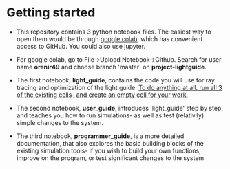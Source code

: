 # Getting started

* This repository contains 3 python notebook files. The easiest way to open them would be through <u>google colab</u>, which has convenient access to GitHub. You could also use jupyter.

* For google colab, go to File->Upload Notebook->Github. Search for user name <b>orenir49</b> and choose branch 'master' on <b>project-lightguide</b>.

* The first notebook, <b>light_guide</b>, contains the code you will use for ray tracing and optimization of the light guide. <u>To do anything at all, run all 3 of the existing cells- and create an empty cell for your work.</u>

* The second notebook, <b>user_guide</b>, introduces 'light_guide' step by step, and teaches you how to run simulations- as well as test (relativily) simple changes to the system.

* The third notebook, <b>programmer_guide</b>, is a more detailed documentation, that also explores the basic building blocks of the existing simulation tools- if you wish to build your own functions, improve on the program, or test significant changes to the system.
